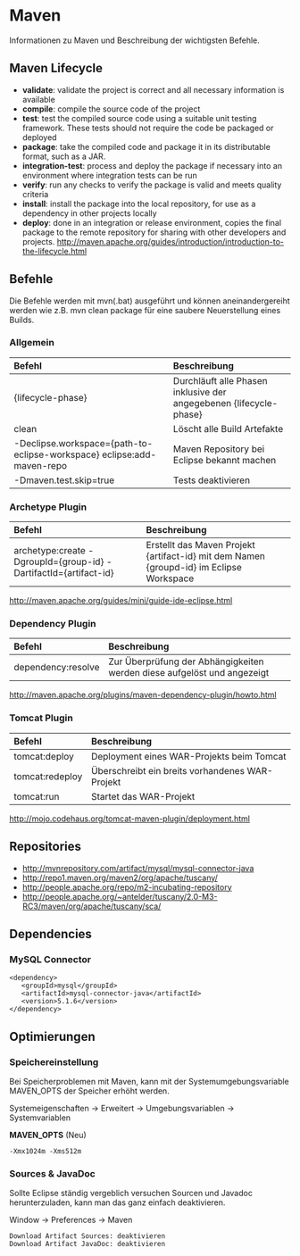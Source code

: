 # Maven #
Informationen zu Maven und Beschreibung der wichtigsten Befehle.

## Maven Lifecycle ##
  * **validate**: validate the project is correct and all necessary information is available
  * **compile**: compile the source code of the project
  * **test**: test the compiled source code using a suitable unit testing framework. These tests should not require the code be packaged or deployed
  * **package**: take the compiled code and package it in its distributable format, such as a JAR.
  * **integration-test**: process and deploy the package if necessary into an environment where integration tests can be run
  * **verify**: run any checks to verify the package is valid and meets quality criteria
  * **install**: install the package into the local repository, for use as a dependency in other projects locally
  * **deploy**: done in an integration or release environment, copies the final package to the remote repository for sharing with other developers and projects.
http://maven.apache.org/guides/introduction/introduction-to-the-lifecycle.html

## Befehle ##
Die Befehle werden mit mvn(.bat) ausgeführt und können aneinandergereiht werden wie z.B. mvn clean package für eine saubere Neuerstellung eines Builds.

### Allgemein ###
| **Befehl** | **Beschreibung** |
|:-----------|:-----------------|
| {lifecycle-phase} | Durchläuft alle Phasen inklusive der angegebenen {lifecycle-phase}|
| clean      | Löscht alle Build Artefakte |
| -Declipse.workspace={path-to-eclipse-workspace} eclipse:add-maven-repo | Maven Repository bei Eclipse bekannt machen |
| -Dmaven.test.skip=true | Tests deaktivieren |

### Archetype Plugin ###
| **Befehl** | **Beschreibung** |
|:-----------|:-----------------|
| archetype:create -DgroupId={group-id} -DartifactId={artifact-id} | Erstellt das Maven Projekt {artifact-id} mit dem Namen {groupd-id} im Eclipse Workspace |

http://maven.apache.org/guides/mini/guide-ide-eclipse.html

### Dependency Plugin ###
| **Befehl** | **Beschreibung** |
|:-----------|:-----------------|
| dependency:resolve | Zur Überprüfung der Abhängigkeiten werden diese aufgelöst und angezeigt |

http://maven.apache.org/plugins/maven-dependency-plugin/howto.html

### Tomcat Plugin ###
| **Befehl** | **Beschreibung** |
|:-----------|:-----------------|
| tomcat:deploy | Deployment eines WAR-Projekts beim Tomcat |
| tomcat:redeploy | Überschreibt ein breits vorhandenes WAR-Projekt |
| tomcat:run | Startet das WAR-Projekt |

http://mojo.codehaus.org/tomcat-maven-plugin/deployment.html

## Repositories ##
  * http://mvnrepository.com/artifact/mysql/mysql-connector-java
  * http://repo1.maven.org/maven2/org/apache/tuscany/
  * http://people.apache.org/repo/m2-incubating-repository
  * http://people.apache.org/~antelder/tuscany/2.0-M3-RC3/maven/org/apache/tuscany/sca/

## Dependencies ##

### MySQL Connector ###
```
<dependency>
   <groupId>mysql</groupId>
   <artifactId>mysql-connector-java</artifactId>
   <version>5.1.6</version>
</dependency>
```

## Optimierungen ##

### Speichereinstellung ###
Bei Speicherproblemen mit Maven, kann mit der Systemumgebungsvariable MAVEN\_OPTS der Speicher erhöht werden.

Systemeigenschaften -> Erweitert -> Umgebungsvariablen -> Systemvariablen

**MAVEN\_OPTS** (Neu)
```
-Xmx1024m -Xms512m
```

### Sources & JavaDoc ###
Sollte Eclipse ständig vergeblich versuchen Sourcen und Javadoc herunterzuladen, kann man das ganz einfach deaktivieren.

Window -> Preferences -> Maven
```
Download Artifact Sources: deaktivieren
Download Artifact JavaDoc: deaktivieren
```
